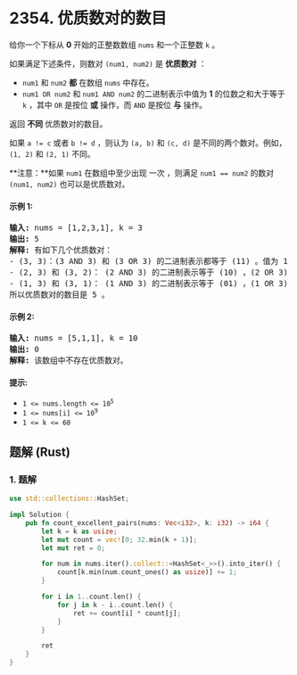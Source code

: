# 2354. 优质数对的数目
给你一个下标从 **0** 开始的正整数数组 `nums` 和一个正整数 `k` 。

如果满足下述条件，则数对 `(num1, num2)` 是 **优质数对** ：

* `num1` 和 `num2` **都** 在数组 `nums` 中存在。
* `num1 OR num2` 和 `num1 AND num2` 的二进制表示中值为 **1** 的位数之和大于等于 `k` ，其中 `OR` 是按位 **或** 操作，而 `AND` 是按位 **与** 操作。

返回 **不同** 优质数对的数目。

如果 `a != c` 或者 `b != d` ，则认为 `(a, b)` 和 `(c, d)` 是不同的两个数对。例如，`(1, 2)` 和 `(2, 1)` 不同。

**注意：**如果 `num1` 在数组中至少出现 一次 ，则满足 `num1 == num2` 的数对 `(num1, num2)` 也可以是优质数对。

#### 示例 1:
<pre>
<strong>输入:</strong> nums = [1,2,3,1], k = 3
<strong>输出:</strong> 5
<strong>解释:</strong> 有如下几个优质数对：
- (3, 3)：(3 AND 3) 和 (3 OR 3) 的二进制表示都等于 (11) 。值为 1 的位数和等于 2 + 2 = 4 ，大于等于 k = 3 。
- (2, 3) 和 (3, 2)： (2 AND 3) 的二进制表示等于 (10) ，(2 OR 3) 的二进制表示等于 (11) 。值为 1 的位数和等于 1 + 2 = 3 。
- (1, 3) 和 (3, 1)： (1 AND 3) 的二进制表示等于 (01) ，(1 OR 3) 的二进制表示等于 (11) 。值为 1 的位数和等于 1 + 2 = 3 。
所以优质数对的数目是 5 。
</pre>

#### 示例 2:
<pre>
<strong>输入:</strong> nums = [5,1,1], k = 10
<strong>输出:</strong> 0
<strong>解释:</strong> 该数组中不存在优质数对。
</pre>

#### 提示:
* <code>1 <= nums.length <= 10<sup>5</sup></code>
* <code>1 <= nums[i] <= 10<sup>9</sup></code>
* `1 <= k <= 60`

## 题解 (Rust)

### 1. 题解
```Rust
use std::collections::HashSet;

impl Solution {
    pub fn count_excellent_pairs(nums: Vec<i32>, k: i32) -> i64 {
        let k = k as usize;
        let mut count = vec![0; 32.min(k + 1)];
        let mut ret = 0;

        for num in nums.iter().collect::<HashSet<_>>().into_iter() {
            count[k.min(num.count_ones() as usize)] += 1;
        }

        for i in 1..count.len() {
            for j in k - i..count.len() {
                ret += count[i] * count[j];
            }
        }

        ret
    }
}
```

